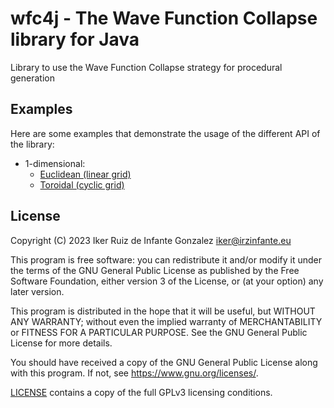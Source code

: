 # wfc4j - The Wave Function Collapse library for Java
Library to use the Wave Function Collapse strategy for procedural generation

## Examples

Here are some examples that demonstrate the usage of the different API of the library:

- 1-dimensional:
    - [Euclidean (linear grid)](examples/1-dimensional-euclidean.md)
    - [Toroidal (cyclic grid)](examples/1-dimensional-toroidal.md)

## License

Copyright (C) 2023 Iker Ruiz de Infante Gonzalez iker@irzinfante.eu

This program is free software: you can redistribute it and/or modify it under the terms of the GNU General Public License as published by the Free Software Foundation, either version 3 of the License, or (at your option) any later version.

This program is distributed in the hope that it will be useful, but WITHOUT ANY WARRANTY; without even the implied warranty of MERCHANTABILITY or FITNESS FOR A PARTICULAR PURPOSE. See the GNU General Public License for more details.

You should have received a copy of the GNU General Public License along with this program. If not, see <https://www.gnu.org/licenses/>.

[LICENSE](LICENSE) contains a copy of the full GPLv3 licensing conditions.